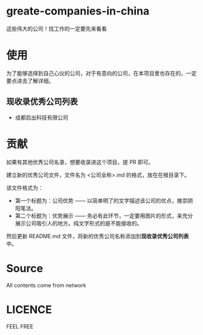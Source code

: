 # greate-companies-in-china
这些伟大的公司！找工作的一定要先来看看

# 使用

为了能够选择到自己心仪的公司，对于有意向的公司，在本项目里也存在的，一定要点进去了解详细。

## 现收录优秀公司列表

- 成都启出科技有限公司

# 贡献

如果有其他优秀公司名录，想要收录进这个项目，提 PR 即可。

建立新的优秀公司文件，文件名为 <公司全称>.md 的格式，放在在根目录下。

该文件格式为：

- 第一个标题为：公司优势 —— 以简单明了的文字描述该公司的优点，推崇阴阳笔法。
- 第二个标题为：优势展示 —— 务必有此环节，一定要用图片的形式，来充分展示公司吸引人的地方。纯文字形式的是不能接收的。

然后更新 README.md 文件，将新的优秀公司名称添加到**现收录优秀公司列表**中。

# Source

All contents come from network

# LICENCE

FEEL FREE
